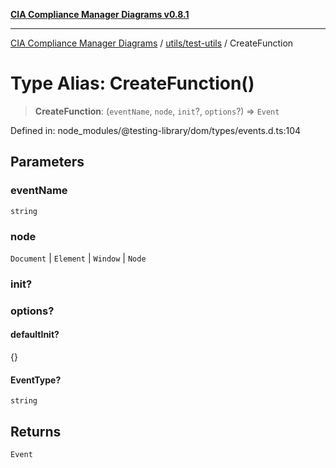 [**CIA Compliance Manager Diagrams v0.8.1**](../../../README.md)

***

[CIA Compliance Manager Diagrams](../../../modules.md) / [utils/test-utils](../README.md) / CreateFunction

# Type Alias: CreateFunction()

> **CreateFunction**: (`eventName`, `node`, `init`?, `options`?) => `Event`

Defined in: node\_modules/@testing-library/dom/types/events.d.ts:104

## Parameters

### eventName

`string`

### node

`Document` | `Element` | `Window` | `Node`

### init?

### options?

#### defaultInit?

\{\}

#### EventType?

`string`

## Returns

`Event`
